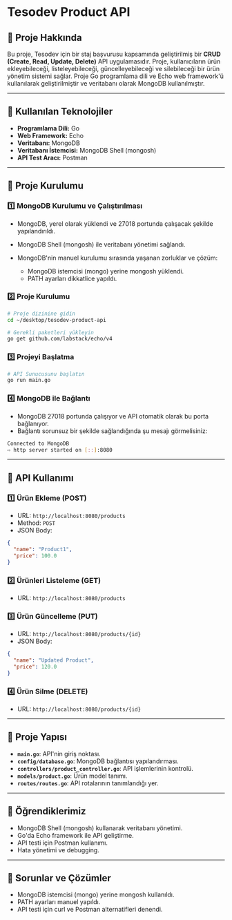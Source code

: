 # Tesodev Product API

## 📌 Proje Hakkında

Bu proje, Tesodev için bir staj başvurusu kapsamında geliştirilmiş bir **CRUD (Create, Read, Update, Delete)** API uygulamasıdır. Proje, kullanıcıların ürün ekleyebileceği, listeleyebileceği, güncelleyebileceği ve silebileceği bir ürün yönetim sistemi sağlar. Proje Go programlama dili ve Echo web framework'ü kullanılarak geliştirilmiştir ve veritabanı olarak MongoDB kullanılmıştır.

---

## 🚀 Kullanılan Teknolojiler

* **Programlama Dili:** Go
* **Web Framework:** Echo
* **Veritabanı:** MongoDB
* **Veritabanı İstemcisi:** MongoDB Shell (mongosh)
* **API Test Aracı:** Postman

---

## 📌 Proje Kurulumu

### 1️⃣ MongoDB Kurulumu ve Çalıştırılması

* MongoDB, yerel olarak yüklendi ve 27018 portunda çalışacak şekilde yapılandırıldı.
* MongoDB Shell (mongosh) ile veritabanı yönetimi sağlandı.
* MongoDB'nin manuel kurulumu sırasında yaşanan zorluklar ve çözüm:

  * MongoDB istemcisi (mongo) yerine mongosh yüklendi.
  * PATH ayarları dikkatlice yapıldı.

### 2️⃣ Proje Kurulumu

```bash
# Proje dizinine gidin
cd ~/desktop/tesodev-product-api

# Gerekli paketleri yükleyin
go get github.com/labstack/echo/v4
```

### 3️⃣ Projeyi Başlatma

```bash
# API Sunucusunu başlatın
go run main.go
```

### 4️⃣ MongoDB ile Bağlantı

* MongoDB 27018 portunda çalışıyor ve API otomatik olarak bu porta bağlanıyor.
* Bağlantı sorunsuz bir şekilde sağlandığında şu mesajı görmelisiniz:

```bash
Connected to MongoDB
⇨ http server started on [::]:8080
```

---

## 📌 API Kullanımı

### 1️⃣ Ürün Ekleme (POST)

* URL: `http://localhost:8080/products`
* Method: `POST`
* JSON Body:

```json
{
  "name": "Product1",
  "price": 100.0
}
```

### 2️⃣ Ürünleri Listeleme (GET)

* URL: `http://localhost:8080/products`

### 3️⃣ Ürün Güncelleme (PUT)

* URL: `http://localhost:8080/products/{id}`
* JSON Body:

```json
{
  "name": "Updated Product",
  "price": 120.0
}
```

### 4️⃣ Ürün Silme (DELETE)

* URL: `http://localhost:8080/products/{id}`

---

## 📌 Proje Yapısı

* **`main.go`**: API'nin giriş noktası.
* **`config/database.go`**: MongoDB bağlantısı yapılandırması.
* **`controllers/product_controller.go`**: API işlemlerinin kontrolü.
* **`models/product.go`**: Ürün model tanımı.
* **`routes/routes.go`**: API rotalarının tanımlandığı yer.

---

## 📌 Öğrendiklerimiz

* MongoDB Shell (mongosh) kullanarak veritabanı yönetimi.
* Go'da Echo framework ile API geliştirme.
* API testi için Postman kullanımı.
* Hata yönetimi ve debugging.

---

## 📌 Sorunlar ve Çözümler

* MongoDB istemcisi (mongo) yerine mongosh kullanıldı.
* PATH ayarları manuel yapıldı.
* API testi için curl ve Postman alternatifleri denendi.
